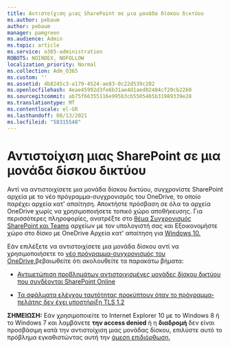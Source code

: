 ```yaml
---
title: Αντιστοίχιση μιας SharePoint σε μια μονάδα δίσκου δικτύου
ms.author: pebaum
author: pebaum
manager: pamgreen
ms.audience: Admin
ms.topic: article
ms.service: o365-administration
ROBOTS: NOINDEX, NOFOLLOW
localization_priority: Normal
ms.collection: Adm_O365
ms.custom: ''
ms.assetid: 4b8245c3-a179-4524-ae83-0c22d539c202
ms.openlocfilehash: 4eae45992d3fe6b31ae4d1aed02484cf20cb2260
ms.sourcegitcommit: ab75f66355116e995b3cb5505465b31989339e28
ms.translationtype: MT
ms.contentlocale: el-GR
ms.lasthandoff: 08/13/2021
ms.locfileid: "58315548"
---
```

# <a name="map-a-sharepoint-library-to-a-network-drive"></a>Αντιστοίχιση μιας SharePoint σε μια μονάδα δίσκου δικτύου

Αντί να αντιστοιχίσετε μια μονάδα δίσκου δικτύου, συγχρονίστε SharePoint αρχεία με το νέο πρόγραμμα-συγχρονισμός του OneDrive, το οποίο παρέχει αρχεία κατ' απαίτηση. Αποκτήστε πρόσβαση σε όλα τα αρχεία OneDrive χωρίς να χρησιμοποιήσετε τοπικό χώρο αποθήκευσης. Για περισσότερες πληροφορίες, ανατρέξτε στο [θέμα Συγχρονισμός SharePoint και Teams](https://support.microsoft.com/office/sync-sharepoint-and-teams-files-with-your-computer-6de9ede8-5b6e-4503-80b2-6190f3354a88) αρχείων με τον υπολογιστή σας και Εξοικονομήστε χώρο στο δίσκο με OneDrive Αρχεία κατ' απαίτηση για [Windows 10.](https://support.microsoft.com/office/save-disk-space-with-onedrive-files-on-demand-for-windows-10-0e6860d3-d9f3-4971-b321-7092438fb38e)

Εάν επιλέξετε να αντιστοιχίσετε μια μονάδα δίσκου αντί να χρησιμοποιήσετε το [νέο πρόγραμμα-συγχρονισμός του OneDrive,](https://support.microsoft.com/office/sync-sharepoint-and-teams-files-with-your-computer-6de9ede8-5b6e-4503-80b2-6190f3354a88)βεβαιωθείτε ότι ακολουθείτε τα παρακάτω βήματα:

- [Αντιμετώπιση προβλημάτων αντιστοιχισμένες μονάδες δίσκου δικτύου που συνδέονται SharePoint Online](https://docs.microsoft.com/sharepoint/support/administration/troubleshoot-mapped-network-drives)

- [Τα σφάλματα ελέγχου ταυτότητας προκύπτουν όταν το πρόγραμμα-πελάτης δεν έχει υποστήριξη TLS 1.2](https://docs.microsoft.com/sharepoint/troubleshoot/administration/authentication-errors-tls12-support#network-drive-mapped-to-a-sharepoint-library)  

**ΣΗΜΕΙΩΣΗ:** Εάν χρησιμοποιείτε το Internet Explorer 10 με το Windows 8 ή το Windows 7 και λαμβάνετε **την access denied** ή η **διαδρομή** δεν είναι προσβάσιμη κατά την αντιστοίχιση μιας μονάδας δίσκου, επιλύστε αυτό το πρόβλημα εγκαθιστώντας αυτή την [άμεση επιδιόρθωση.](https://support.microsoft.com/topic/error-when-you-open-a-sharepoint-document-library-in-windows-explorer-or-map-a-network-drive-to-the-library-after-you-install-internet-explorer-10-96e640ba-059f-9b09-bb91-2a0319ee8b1d)